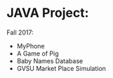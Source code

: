 # JAVA Project:
Fall 2017:
 - MyPhone
 - A Game of Pig	
 - Baby Names Database	
 - GVSU Market Place Simulation	


